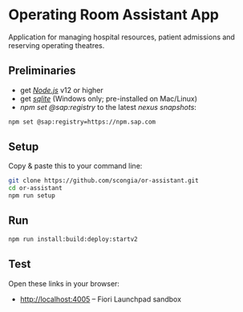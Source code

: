 # Operating Room Assistant App

Application for managing hospital resources, patient admissions and reserving operating theatres.  

## Preliminaries

* get [_Node.js_](https://nodejs.org/en/) v12 or higher
* get [_sqlite_](https://www.sqlite.org/download.html) (Windows only; pre-installed on Mac/Linux)
* _npm set @sap:registry_ to the latest _nexus snapshots_:

```sh
npm set @sap:registry=https://npm.sap.com
```

## Setup

Copy & paste this to your command line:

```sh
git clone https://github.com/scongia/or-assistant.git
cd or-assistant
npm run setup
```

## Run
```sh
npm run install:build:deploy:startv2
```

## Test

Open these links in your browser:

* <http://localhost:4005> &ndash; Fiori Launchpad sandbox
